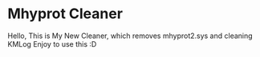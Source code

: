 # Mhyprot Cleaner

Hello, This is My New Cleaner, which removes mhyprot2.sys and cleaning KMLog
Enjoy to use this :D
